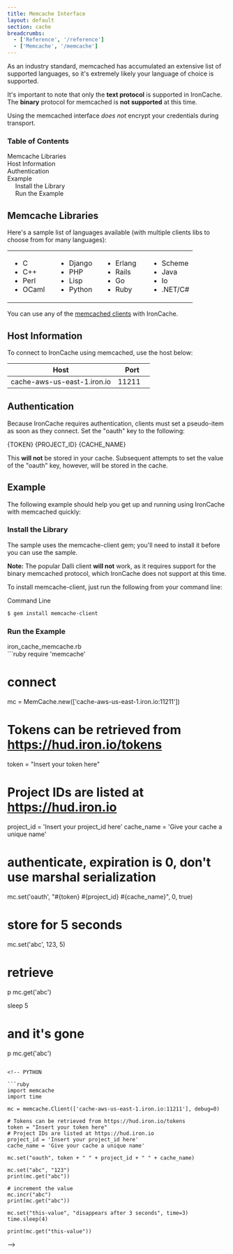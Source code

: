 ```yaml
---
title: Memcache Interface
layout: default
section: cache
breadcrumbs:
  - ['Reference', '/reference']
  - ['Memcache', '/memcache']
---
```


As an industry standard, memcached has accumulated an 
extensive list of supported languages, so it's extremely likely your 
language of choice is supported.

<div class="alert">
<p>
It's important to note that only the <strong>text protocol</strong> is
supported in IronCache. The <strong>binary</strong> protocol for
memcached is <strong>not supported</strong> at this time.
</p>
<p>
Using the memcached interface <em>does not</em> encrypt
your credentials during transport.
</p>
</div>

<section id="toc">
  <h3>Table of Contents</h3>
  <ul>
    <li><a href="#memcache_libraries">Memcache Libraries</a></li>
    <li><a href="#host_information">Host Information</a></li>
    <li><a href="#authentication">Authentication</a></li>
    <li>
      <a href="#example">Example</a>
      <ul>
        <li><a href="#install_the_library">Install the Library</a></li>
        <li><a href="#run_the_example">Run the Example</a></li>
      </ul>
    </li>
  </ul>  
</section>

## Memcache Libraries

Here's a sample list of languages available (with multiple clients libs to 
choose from for many languages):

<table style="border: 0px; width: 100%;">
<tr>
<td style="width: 25%;">
<ul>
<li>C</li>
<li>C++</li>
<li>Perl</li>
<li>OCaml</li>
</ul>
</td>

<td style="width: 25%">
<ul>
<li>Django</li>
<li>PHP</li>
<li>Lisp</li>
<li>Python</li>
</ul>
</td>

<td style="width: 25%">
<ul>
<li>Erlang</li>
<li>Rails</li>
<li>Go</li>
<li>Ruby</li>
</ul>
</td>

<td style="width: 25%">
<ul>
<li>Scheme</li>
<li>Java</li>
<li>Io</li>
<li>.NET/C#</li>
</ul>
</td></tr>
</table>

You can use any of the [memcached clients](http://code.google.com/p/memcached/wiki/Clients) 
with IronCache.

## Host Information
To connect to IronCache using memcached, use the host below:

<table class="reference">
  <thead>
    <tr>
      <th style="width: 75%;">Host</th>
      <th style="width: 25%;">Port</th>
    </tr>
  </thead>
  <tbody>
    <tr>
      <td>cache-aws-us-east-1.iron.io</td>
      <td>11211</td>
    </tr>
  </tbody>
</table>

## Authentication
Because IronCache requires authentication, clients must set a pseudo-item as 
soon as they connect. Set the "oauth" key to the following:

<div class="grey-box"><span class="variable token">{TOKEN}</span> <span class="variable project_id">{PROJECT_ID}</span> <span class="variable cache_name">{CACHE_NAME}</span></div>

This **will not** be stored in your cache. Subsequent attempts to set the value 
of the "oauth" key, however, will be stored in the cache.

## Example

The following example should help you get up and running using IronCache 
with memcached quickly:

### Install the Library

The sample uses the memcache-client gem; you'll need to install it 
before you can use the sample.

**Note:** The popular Dalli client **will not** work, as it requires support for the binary memcached protocol, which IronCache does not support at this time.

To install memcache-client, just run the following from your command line:

<figcaption><span>Command Line </span></figcaption>

```sh
$ gem install memcache-client
```

<!-- Python

The sample uses the python-memcached client; you'll need to install it 
before you can use the sample.

To install python-memcached, just run the following from your command line:

```sh
pip install python-memcached
```

If you prefer <span class="fixed-width">easy_install</span>, you can run:

```sh
easy_install python-memcached
```

-->

### Run the Example

<figcaption><span>iron_cache_memcache.rb </span></figcaption>
```ruby
require 'memcache'

# connect
mc = MemCache.new(['cache-aws-us-east-1.iron.io:11211'])

# Tokens can be retrieved from https://hud.iron.io/tokens
token = "Insert your token here"
# Project IDs are listed at https://hud.iron.io
project_id = 'Insert your project_id here'
cache_name = 'Give your cache a unique name'

# authenticate, expiration is 0, don't use marshal serialization
mc.set('oauth', "#{token} #{project_id} #{cache_name}", 0, true)

# store for 5 seconds
mc.set('abc', 123, 5)

# retrieve
p mc.get('abc')

sleep 5

# and it's gone
p mc.get('abc')
```

<!-- PYTHON

```ruby
import memcache
import time

mc = memcache.Client(['cache-aws-us-east-1.iron.io:11211'], debug=0)

# Tokens can be retrieved from https://hud.iron.io/tokens
token = "Insert your token here"
# Project IDs are listed at https://hud.iron.io
project_id = 'Insert your project_id here'
cache_name = 'Give your cache a unique name'

mc.set("oauth", token + " " + project_id + " " + cache_name)

mc.set("abc", "123")
print(mc.get("abc"))

# increment the value
mc.incr("abc")
print(mc.get("abc"))

mc.set("this-value", "disappears after 3 seconds", time=3)
time.sleep(4)

print(mc.get("this-value"))
```
-->
